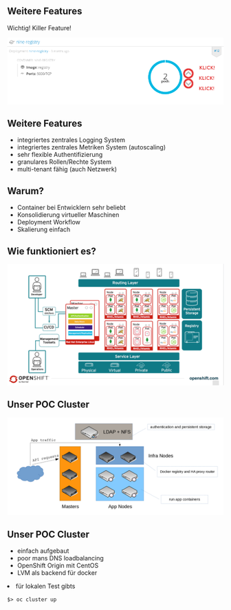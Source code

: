 ## Weitere Features

Wichtig! Killer Feature! <!-- .element: class="fragment" style="list-style-type: none;" data-fragment-index="1" -->

![click picture](images/you_can_click_drawing.png) <!-- .element: class="fragment" style="border:4px solid #66717E;padding: 0;-moz-border-radius: 10px;-webkit-border-radius: 10px;" data-fragment-index="2" -->



## Weitere Features
* integriertes zentrales Logging System <!-- .element: style="margin-left:10%" -->
* integriertes zentrales Metriken System (autoscaling) <!-- .element: style="margin-left:10%" class="fragment" data-fragment-index="1" -->
* sehr flexible Authentifizierung <!-- .element: style="margin-left:10%" class="fragment" data-fragment-index="2" -->
* granulares Rollen/Rechte System <!-- .element: style="margin-left:10%" class="fragment" data-fragment-index="3" -->
* multi-tenant fähig (auch Netzwerk) <!-- .element: style="margin-left:10%" class="fragment" data-fragment-index="4" -->



## Warum?
* Container bei Entwicklern sehr beliebt <!-- .element: class="fragment" data-fragment-index="1" -->
* Konsolidierung virtueller Maschinen <!-- .element: class="fragment" data-fragment-index="2" -->
* Deployment Workflow <!-- .element: class="fragment" data-fragment-index="3" -->
* Skalierung einfach <!-- .element: class="fragment" data-fragment-index="4" -->



## Wie funktioniert es?
![Overview](images/openshift_overview.png)



## Unser POC Cluster
![POC Cluster](images/poc_cluster.png)



## Unser POC Cluster
* einfach aufgebaut
* poor mans DNS loadbalancing <!-- .element: class="fragment" data-fragment-index="1" -->
* OpenShift Origin mit CentOS <!-- .element: class="fragment" data-fragment-index="2" -->
* LVM als backend für docker <!-- .element: class="fragment" data-fragment-index="3" -->
<li class="fragment" data-fragment-index="4">für lokalen Test gibts</li>
<pre class="fragment" data-fragment-index="4"><code class="bash">$> oc cluster up</code></pre>
